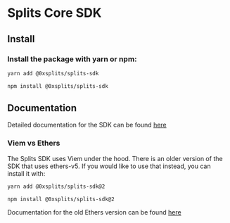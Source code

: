 # Splits Core SDK

## Install

### Install the package with yarn or npm:

```bash
yarn add @0xsplits/splits-sdk

npm install @0xsplits/splits-sdk
```

## Documentation

Detailed documentation for the SDK can be found [here](https://docs.splits.org/sdk)

### Viem vs Ethers

The Splits SDK uses Viem under the hood. There is an older version of the SDK that uses ethers-v5.
If you would like to use that instead, you can install it with:

```bash
yarn add @0xsplits/splits-sdk@2

npm install @0xsplits/splits-sdk@2
```

Documentation for the old Ethers version can be found [here](https://docs.splits.org/sdk-v2)